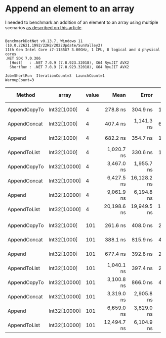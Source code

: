 # Append an element to an array

I needed to benchmark an addition of an element to an array using multiple scenarios [as described on this article](https://www.techiedelight.com/add-new-elements-array-csharp/).


```

BenchmarkDotNet v0.13.7, Windows 11 (10.0.22621.1992/22H2/2022Update/SunValley2)
11th Gen Intel Core i7-1185G7 3.00GHz, 1 CPU, 8 logical and 4 physical cores
.NET SDK 7.0.306
  [Host]   : .NET 7.0.9 (7.0.923.32018), X64 RyuJIT AVX2
  ShortRun : .NET 7.0.9 (7.0.923.32018), X64 RyuJIT AVX2

Job=ShortRun  IterationCount=3  LaunchCount=1  
WarmupCount=3  

```
|       Method |        array | value |        Mean |       Error |      StdDev |    StdErr |         Min |         Max |        Op/s | Ratio |    Gen0 |   Gen1 | Allocated | Alloc Ratio |
|------------- |------------- |------ |------------:|------------:|------------:|----------:|------------:|------------:|------------:|------:|--------:|-------:|----------:|------------:|
| AppendCopyTo |  Int32[1000] |     4 |    278.8 ns |    304.9 ns |    16.71 ns |   9.65 ns |    261.7 ns |    295.1 ns | 3,587,080.6 |  0.41 |  0.6423 |      - |   3.94 KB |        1.00 |
| AppendConcat |  Int32[1000] |     4 |    407.4 ns |  1,141.3 ns |    62.56 ns |  36.12 ns |    367.0 ns |    479.4 ns | 2,454,815.5 |  0.60 |  0.6657 |      - |   4.08 KB |        1.04 |
|       Append |  Int32[1000] |     4 |    682.2 ns |    354.7 ns |    19.44 ns |  11.23 ns |    668.8 ns |    704.5 ns | 1,465,856.1 |  1.00 |  0.6418 |      - |   3.94 KB |        1.00 |
| AppendToList |  Int32[1000] |     4 |  1,020.7 ns |    330.6 ns |    18.12 ns |  10.46 ns |  1,000.0 ns |  1,033.5 ns |   979,702.7 |  1.50 |  2.5673 | 0.0916 |  15.73 KB |        4.00 |
| AppendCopyTo | Int32[10000] |     4 |  3,467.0 ns |  1,955.7 ns |   107.20 ns |  61.89 ns |  3,366.4 ns |  3,579.8 ns |   288,431.0 |  5.09 |  6.3248 |      - |  39.09 KB |        9.93 |
| AppendConcat | Int32[10000] |     4 |  6,427.5 ns | 16,128.2 ns |   884.04 ns | 510.40 ns |  5,591.4 ns |  7,352.8 ns |   155,580.9 |  9.40 |  6.3667 |      - |  39.23 KB |        9.96 |
|       Append | Int32[10000] |     4 |  9,061.9 ns |  6,194.8 ns |   339.56 ns | 196.04 ns |  8,679.1 ns |  9,326.6 ns |   110,351.8 | 13.29 |  6.3171 |      - |  39.09 KB |        9.93 |
| AppendToList | Int32[10000] |     4 | 20,198.6 ns | 19,949.5 ns | 1,093.50 ns | 631.33 ns | 18,965.9 ns | 21,051.6 ns |    49,508.3 | 29.61 | 25.4211 | 5.6458 | 156.36 KB |       39.71 |
|              |              |       |             |             |             |           |             |             |             |       |         |        |           |             |
| AppendCopyTo |  Int32[1000] |   101 |    261.6 ns |    408.0 ns |    22.36 ns |  12.91 ns |    245.6 ns |    287.2 ns | 3,822,230.0 |  0.39 |  0.6423 |      - |   3.94 KB |        1.00 |
| AppendConcat |  Int32[1000] |   101 |    388.1 ns |    815.9 ns |    44.72 ns |  25.82 ns |    340.4 ns |    429.1 ns | 2,576,545.3 |  0.57 |  0.6657 |      - |   4.08 KB |        1.04 |
|       Append |  Int32[1000] |   101 |    677.4 ns |    392.8 ns |    21.53 ns |  12.43 ns |    661.8 ns |    702.0 ns | 1,476,241.0 |  1.00 |  0.6418 |      - |   3.94 KB |        1.00 |
| AppendToList |  Int32[1000] |   101 |  1,040.1 ns |    397.4 ns |    21.78 ns |  12.58 ns |  1,025.4 ns |  1,065.1 ns |   961,465.8 |  1.54 |  2.5673 | 0.0916 |  15.73 KB |        4.00 |
| AppendCopyTo | Int32[10000] |   101 |  3,100.8 ns |    866.0 ns |    47.47 ns |  27.41 ns |  3,057.2 ns |  3,151.4 ns |   322,493.5 |  4.58 |  6.3286 |      - |  39.09 KB |        9.93 |
| AppendConcat | Int32[10000] |   101 |  3,319.0 ns |  2,905.8 ns |   159.28 ns |  91.96 ns |  3,217.3 ns |  3,502.5 ns |   301,297.6 |  4.90 |  6.3667 |      - |  39.23 KB |        9.96 |
|       Append | Int32[10000] |   101 |  6,659.0 ns |  3,629.0 ns |   198.92 ns | 114.85 ns |  6,540.5 ns |  6,888.6 ns |   150,173.6 |  9.83 |  6.3248 |      - |  39.09 KB |        9.93 |
| AppendToList | Int32[10000] |   101 | 12,494.7 ns |  6,104.9 ns |   334.63 ns | 193.20 ns | 12,182.3 ns | 12,847.8 ns |    80,034.1 | 18.47 | 25.4211 | 5.6458 | 156.36 KB |       39.71 |
